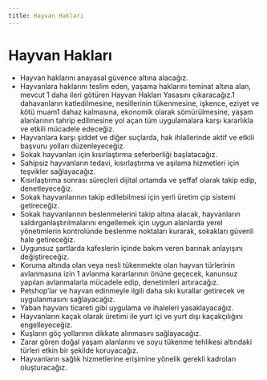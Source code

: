 ```yaml
---
title: Hayvan Hakları
---
```


Hayvan Hakları
===

* Hayvan haklarını anayasal güvence altına alacağız.
* Hayvanlara haklarını teslim eden, yaşama haklarını teminat altına alan, mevcut 1 daha ileri götüren Hayvan Hakları Yasasını çıkaracağız.1 dahavanların katledilmesine, nesillerinin tükenmesine, işkence, eziyet ve kötü muam1 dahaz kalmasına, ekonomik olarak sömürülmesine, yaşam alanlarının tahrip edilmesine yol açan tüm uygulamalara karşı kararlıkla ve etkili mücadele edeceğiz.
* Hayvanlara karşı şiddet ve diğer suçlarda, hak ihlallerinde aktif ve etkili başvuru yolları düzenleyeceğiz.
* Sokak hayvanları için kısırlaştırma seferberliği başlatacağız.
* Sahipsiz hayvanların tedavi, kısırlaştırma ve aşılama hizmetleri için teşvikler sağlayacağız.
* Kısırlaştırma sonrası süreçleri dijital ortamda ve şeffaf olarak takip edip, denetleyeceğiz.
* Sokak hayvanlarının takip edilebilmesi için yerli üretim çip sistemi getireceğiz.
* Sokak hayvanlarının beslenmelerini takip altına alacak, hayvanların saldırganlaştırılmalarını engellemek için uygun alanlarda yerel yönetimlerin kontrolünde beslenme noktaları kurarak, sokakları güvenli hale getireceğiz.
* Uygunsuz şartlarda kafeslerin içinde bakım veren barınak anlayışını değiştireceğiz.
* Koruma altında olan veya nesli tükenmekte olan hayvan türlerinin avlanmasına izin 1 avlanma kararlarının önüne geçecek, kanunsuz yapılan avlanmalarla mücadele edip, denetimleri artıracağız.
* Petshop’lar ve hayvan edinmeyle ilgili daha sıkı kurallar getirecek ve uygulanmasını sağlayacağız.
* Yaban hayvanı ticareti gibi uygulama ve ihaleleri yasaklayacağız.
* Hayvanların kaçak olarak üretimi ile yurt içi ve yurt dışı kaçakçılığını engelleyeceğiz.
* Kuşların göç yollarının dikkate alınmasını sağlayacağız.
* Zarar gören doğal yaşam alanlarını ve soyu tükenme tehlikesi altındaki türleri etkin bir şekilde koruyacağız.
* Hayvanların sağlık hizmetlerine erişimine yönelik gerekli kadroları oluşturacağız.